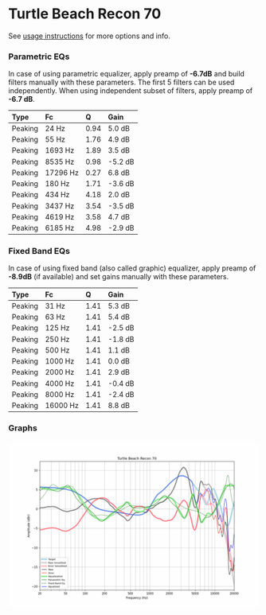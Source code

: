 # Turtle Beach Recon 70
See [usage instructions](https://github.com/jaakkopasanen/AutoEq#usage) for more options and info.

### Parametric EQs
In case of using parametric equalizer, apply preamp of **-6.7dB** and build filters manually
with these parameters. The first 5 filters can be used independently.
When using independent subset of filters, apply preamp of **-6.7 dB**.

| Type    | Fc       |    Q | Gain    |
|:--------|:---------|:-----|:--------|
| Peaking | 24 Hz    | 0.94 | 5.0 dB  |
| Peaking | 55 Hz    | 1.76 | 4.9 dB  |
| Peaking | 1693 Hz  | 1.89 | 3.5 dB  |
| Peaking | 8535 Hz  | 0.98 | -5.2 dB |
| Peaking | 17296 Hz | 0.27 | 6.8 dB  |
| Peaking | 180 Hz   | 1.71 | -3.6 dB |
| Peaking | 434 Hz   | 4.18 | 2.0 dB  |
| Peaking | 3437 Hz  | 3.54 | -3.5 dB |
| Peaking | 4619 Hz  | 3.58 | 4.7 dB  |
| Peaking | 6185 Hz  | 4.98 | -2.9 dB |

### Fixed Band EQs
In case of using fixed band (also called graphic) equalizer, apply preamp of **-8.9dB**
(if available) and set gains manually with these parameters.

| Type    | Fc       |    Q | Gain    |
|:--------|:---------|:-----|:--------|
| Peaking | 31 Hz    | 1.41 | 5.3 dB  |
| Peaking | 63 Hz    | 1.41 | 5.4 dB  |
| Peaking | 125 Hz   | 1.41 | -2.5 dB |
| Peaking | 250 Hz   | 1.41 | -1.8 dB |
| Peaking | 500 Hz   | 1.41 | 1.1 dB  |
| Peaking | 1000 Hz  | 1.41 | 0.0 dB  |
| Peaking | 2000 Hz  | 1.41 | 2.9 dB  |
| Peaking | 4000 Hz  | 1.41 | -0.4 dB |
| Peaking | 8000 Hz  | 1.41 | -2.4 dB |
| Peaking | 16000 Hz | 1.41 | 8.8 dB  |

### Graphs
![](./Turtle%20Beach%20Recon%2070.png)